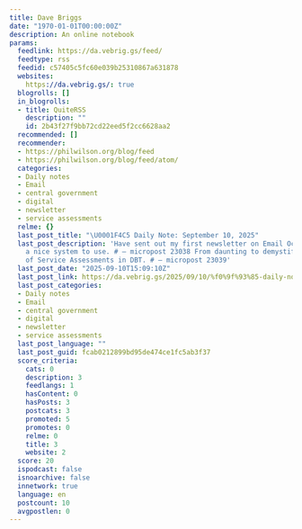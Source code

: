 ```yaml
---
title: Dave Briggs
date: "1970-01-01T00:00:00Z"
description: An online notebook
params:
  feedlink: https://da.vebrig.gs/feed/
  feedtype: rss
  feedid: c57405c5fc60e039b25310867a631878
  websites:
    https://da.vebrig.gs/: true
  blogrolls: []
  in_blogrolls:
  - title: QuiteRSS
    description: ""
    id: 2b43f27f9bb72cd22eed5f2cc6628aa2
  recommended: []
  recommender:
  - https://philwilson.org/blog/feed
  - https://philwilson.org/blog/feed/atom/
  categories:
  - Daily notes
  - Email
  - central government
  - digital
  - newsletter
  - service assessments
  relme: {}
  last_post_title: "\U0001F4C5 Daily Note: September 10, 2025"
  last_post_description: 'Have sent out my first newsletter on Email Octopus. It’s
    a nice system to use. # – micropost 23038 From daunting to demystified: The evolution
    of Service Assessments in DBT. # – micropost 23039'
  last_post_date: "2025-09-10T15:09:10Z"
  last_post_link: https://da.vebrig.gs/2025/09/10/%f0%9f%93%85-daily-note-september-10-2025/
  last_post_categories:
  - Daily notes
  - Email
  - central government
  - digital
  - newsletter
  - service assessments
  last_post_language: ""
  last_post_guid: fcab0212899bd95de474ce1fc5ab3f37
  score_criteria:
    cats: 0
    description: 3
    feedlangs: 1
    hasContent: 0
    hasPosts: 3
    postcats: 3
    promoted: 5
    promotes: 0
    relme: 0
    title: 3
    website: 2
  score: 20
  ispodcast: false
  isnoarchive: false
  innetwork: true
  language: en
  postcount: 10
  avgpostlen: 0
---
```

